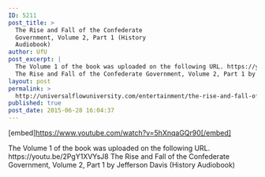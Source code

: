 ```yaml
---
ID: 5211
post_title: >
  The Rise and Fall of the Confederate
  Government, Volume 2, Part 1 (History
  Audiobook)
author: UfU
post_excerpt: |
  The Volume 1 of the book was uploaded on the following URL. https://youtu.be/2PgY1XVYsJ8
  The Rise and Fall of the Confederate Government, Volume 2, Part 1 by Jefferson Davis (History Audiobook)
layout: post
permalink: >
  http://universalflowuniversity.com/entertainment/the-rise-and-fall-of-the-confederate-government-volume-2-part-1-history-audiobook/
published: true
post_date: 2015-06-28 16:04:37
---
```

[embed]https://www.youtube.com/watch?v=5hXnqaGQr90[/embed]<br>
<p>The Volume 1 of the book was uploaded on the following URL. https://youtu.be/2PgY1XVYsJ8 
The Rise and Fall of the Confederate Government, Volume 2, Part 1 by Jefferson Davis (History Audiobook)</p>